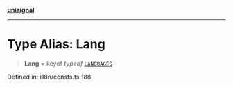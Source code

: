 [**unisignal**](../../../../README.md)

***

# Type Alias: Lang

> **Lang** = keyof *typeof* [`LANGUAGES`](../variables/LANGUAGES.md)

Defined in: i18n/consts.ts:188
